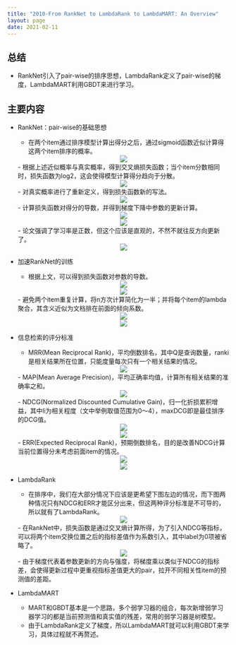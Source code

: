 ```yaml
---
title: "2010-From RankNet to LambdaRank to LambdaMART: An Overview"
layout: page
date: 2021-02-11
---
```


## 总结

- RankNet引入了pair-wise的排序思想，LambdaRank定义了pair-wise的梯度，LambdaMART利用GBDT来进行学习。

## 主要内容

- RankNet：pair-wise的基础思想
    - 在两个item通过排序模型计算出得分之后，通过sigmoid函数近似计算得这两个item排序的概率。
    <div style="text-align: center"><img src="/wiki/attach/images/pairwise-01.png" style="max-width:300px"></div>
    - 根据上述近似概率与真实概率，得到交叉熵损失函数；当个item分数相同时，损失函数为log2，这会使得模型计算得分趋向于分散。
    <div style="text-align: center"><img src="/wiki/attach/images/pairwise-02.png" style="max-width:330px"></div>
    - 对真实概率进行了重新定义，得到损失函数新的写法。
    <div style="text-align: center"><img src="/wiki/attach/images/pairwise-03.png" style="max-width:330px"></div>
    - 计算损失函数对得分的导数，并得到梯度下降中参数的更新计算。
    <div style="text-align: center"><img src="/wiki/attach/images/pairwise-04.png" style="max-width:400px"></div>
    <div style="text-align: center"><img src="/wiki/attach/images/pairwise-05.png" style="max-width:400px"></div>
    - 论文强调了学习率是正数，但这个应该是直观的，不然不就往反方向更新了。
    <div style="text-align: center"><img src="/wiki/attach/images/pairwise-06.png" style="max-width:450px"></div>

- 加速RankNet的训练
    - 根据上文，可以得到损失函数对参数的导数。
    <div style="text-align: center"><img src="/wiki/attach/images/pairwise-07.png" style="max-width:480px"></div>
    <div style="text-align: center"><img src="/wiki/attach/images/pairwise-08.png" style="max-width:400px"></div>
    - 避免两个item重复计算，将n方次计算简化为一半；并将每个item的lambda聚合，其含义近似为文档排在前面的倾向系数。
    <div style="text-align: center"><img src="/wiki/attach/images/pairwise-09.png" style="max-width:400px"></div>
    <div style="text-align: center"><img src="/wiki/attach/images/pairwise-10.png" style="max-width:280px"></div>

- 信息检索的评分标准
    - MRR(Mean Reciprocal Rank)，平均倒数排名，其中Q是查询数量，ranki是相关结果所在位置，只能度量每次只有一个相关结果的情况。
    <div style="text-align: center"><img src="/wiki/attach/images/pairwise-11.png" style="max-width:280px"></div>
    - MAP(Mean Average Precision)，平均正确率均值，计算所有相关结果的准确率之和。
    <div style="text-align: center"><img src="/wiki/attach/images/pairwise-12.png" style="max-width:320px"></div>
    - NDCG(Normalized Discounted Cumulative Gain)，归一化折损累积增益，其中li为相关程度（文中举例取值范围为0～4），maxDCG即是最佳排序的DCG值。
    <div style="text-align: center"><img src="/wiki/attach/images/pairwise-13.png" style="max-width:280px"></div>
    <div style="text-align: center"><img src="/wiki/attach/images/pairwise-14.png" style="max-width:280px"></div>
    - ERR(Expected Reciprocal Rank)，预期倒数排名，目的是改善NDCG计算当前位置得分未考虑前面item的情况。
    <div style="text-align: center"><img src="/wiki/attach/images/pairwise-15.png" style="max-width:200px"></div>
    <div style="text-align: center"><img src="/wiki/attach/images/pairwise-16.png" style="max-width:170px"></div>

- LambdaRank
    - 在排序中，我们在大部分情况下应该是更希望下图左边的情况，而下图两种情况只有NDCG和ERR才能区分出来，但这两种评分标准是不可导的，所以就有了LambdaRank。
    <div style="text-align: center"><img src="/wiki/attach/images/pairwise-17.png" style="max-width:300px"></div>
    - 在RankNet中，损失函数是通过交叉熵计算所得，为了引入NDCG等指标，可以将两个item交换位置之后的指标差值作为系数引入，其中label为0项被省略了。
    <div style="text-align: center"><img src="/wiki/attach/images/pairwise-18.png" style="max-width:300px"></div>
    - 由于梯度代表着参数更新的方向与强度，将梯度乘以类似于NDCG的指标差，会使得更新过程中更重视指标差值更大的pair，拉开不同相关性item的预测值的差距。
    
- LambdaMART
    - MART和GBDT基本是一个思路，多个弱学习器的组合，每次新增弱学习器学习的都是当前预测值和真实值的残差，常用的弱学习器是树模型。
    - 由于LambdaRank定义了梯度，所以LambdaMART就可以利用GBDT来学习，具体过程就不再赘述。
